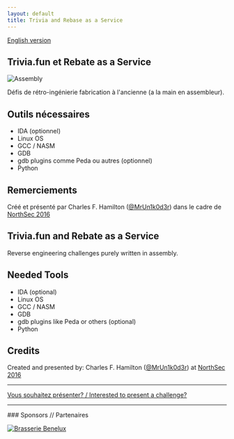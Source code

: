 ```yaml
---
layout: default
title: Trivia and Rebase as a Service
---
```


[English version](#english)

## Trivia.fun et Rebate as a Service

![Assembly](http://i.gifntext.com/115072-assembly.gif)

Défis de rétro-ingénierie fabrication à l'ancienne (a la main en assembleur).

## Outils nécessaires

* IDA (optionnel)
* Linux OS
* GCC / NASM
* GDB
* gdb plugins comme Peda ou autres (optionnel)
* Python

## Remerciements

Créé et présenté par Charles F. Hamilton ([@MrUn1k0d3r](https://twitter.com/MrUn1k0d3r)) dans le cadre de [NorthSec 2016](https://nsec.io)

<a id="english"></a>

## Trivia.fun and Rebate as a Service

Reverse engineering challenges purely written in assembly.

## Needed Tools

* IDA (optional)
* Linux OS
* GCC / NASM
* GDB
* gdb plugins like Peda or others (optional)
* Python

## Credits

Created and presented by: Charles F. Hamilton ([@MrUn1k0d3r](https://twitter.com/MrUn1k0d3r)) at [NorthSec 2016](https://nsec.io)

<hr/>

[Vous souhaitez présenter? / Interested to present a challenge?](https://github.com/montrehack/montrehack.github.com/wiki/Present-at-Montrehack)

<hr/>
### Sponsors // Partenaires

[![Brasserie Benelux](/images/benelux.png)](http://brasseriebenelux.com/)
